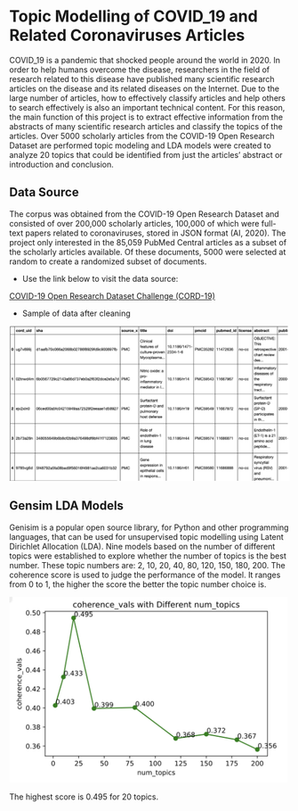 # Topic Modelling of COVID_19 and Related Coronaviruses Articles

COVID_19 is a pandemic that shocked people around the world in 2020. In order to help humans overcome the disease, researchers in the field of research related to this disease have published many scientific research articles on the disease and its related diseases on the Internet. Due to the large number of articles, how to effectively classify articles and help others to search effectively is also an important technical content. For this reason, the main function of this project is to extract effective information from the abstracts of many scientific research articles and classify the topics of the articles. Over 5000 scholarly articles from the COVID-19 Open Research Dataset are performed topic modeling and LDA models were created to analyze 20 topics that could be identified from just the articles’ abstract or introduction and conclusion. 

## Data Source

The corpus was obtained from the COVID-19 Open Research Dataset and consisted of over 200,000 scholarly articles, 100,000 of which were full-text papers related  to coronaviruses, stored in JSON format (AI, 2020). The project only interested in the 85,059 PubMed Central articles as a subset of the scholarly articles available. Of these documents, 5000 were selected at random to create a randomized subset of documents.

- Use the link below to visit the data source:

[COVID-19 Open Research Dataset Challenge (CORD-19)](https://www.kaggle.com/allen-institute-for-ai/CORD-19-research-challenge)

- Sample of data after cleaning
<img src="images/data_sample.png" width=600>

## Gensim LDA Models

Genisim is a popular open source library, for Python and other programming languages, that can be used for unsupervised topic modelling using Latent Dirichlet Allocation (LDA). Nine models based on the number of different topics were established to explore whether the number of topics is the best number. These topic numbers are: 2, 10, 20, 40, 80, 120, 150, 180, 200. The coherence score is used to judge the performance of the model. It ranges from 0 to 1, the higher the score the better the topic number choice is. 

<img src="images/coherence_vals.png" width=500>

The highest score is 0.495 for 20 topics.
